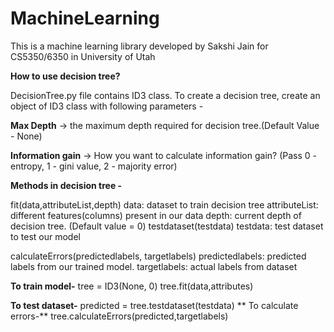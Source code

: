 # MachineLearning
This is a machine learning library developed by Sakshi Jain for
CS5350/6350 in University of Utah

**How to use decision tree?**

DecisionTree.py file contains ID3 class. 
To create a decision tree, create an object of ID3 class with following parameters -


**Max Depth** -> the maximum depth required for decision tree.(Default Value - None)

**Information gain** -> How you want to calculate information gain? (Pass 0 - entropy, 1 - gini value, 2 - majority error)

**Methods in decision tree -**

fit(data,attributeList,depth) data: dataset to train decision tree
attributeList: different features(columns) present in our data 
depth: current depth of decision tree. (Default value = 0)
testdataset(testdata) testdata: test dataset to test our model

calculateErrors(predictedlabels, targetlabels) predictedlabels: predicted labels from our trained model. 
targetlabels: actual labels from dataset

**To train model-**
tree = ID3(None, 0)
tree.fit(data,attributes)

**To test dataset-**
predicted = tree.testdataset(testdata)
**
To calculate errors-**
tree.calculateErrors(predicted,targetlabels)
